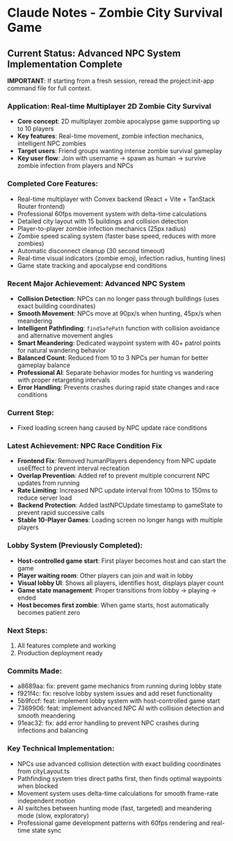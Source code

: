 # Claude Notes - Zombie City Survival Game

## Current Status: Advanced NPC System Implementation Complete

**IMPORTANT**: If starting from a fresh session, reread the project:init-app command file for full context.

### Application: Real-time Multiplayer 2D Zombie City Survival
- **Core concept**: 2D multiplayer zombie apocalypse game supporting up to 10 players
- **Key features**: Real-time movement, zombie infection mechanics, intelligent NPC zombies
- **Target users**: Friend groups wanting intense zombie survival gameplay
- **Key user flow**: Join with username → spawn as human → survive zombie infection from players and NPCs

### Completed Core Features:
- Real-time multiplayer with Convex backend (React + Vite + TanStack Router frontend)
- Professional 60fps movement system with delta-time calculations
- Detailed city layout with 15 buildings and collision detection
- Player-to-player zombie infection mechanics (25px radius)
- Zombie speed scaling system (faster base speed, reduces with more zombies)
- Automatic disconnect cleanup (30 second timeout)
- Real-time visual indicators (zombie emoji, infection radius, hunting lines)
- Game state tracking and apocalypse end conditions

### Recent Major Achievement: Advanced NPC System
- **Collision Detection**: NPCs can no longer pass through buildings (uses exact building coordinates)
- **Smooth Movement**: NPCs move at 90px/s when hunting, 45px/s when meandering
- **Intelligent Pathfinding**: `findSafePath` function with collision avoidance and alternative movement angles
- **Smart Meandering**: Dedicated waypoint system with 40+ patrol points for natural wandering behavior
- **Balanced Count**: Reduced from 10 to 3 NPCs per human for better gameplay balance
- **Professional AI**: Separate behavior modes for hunting vs wandering with proper retargeting intervals
- **Error Handling**: Prevents crashes during rapid state changes and race conditions

### Current Step:
- Fixed loading screen hang caused by NPC update race conditions

### Latest Achievement: NPC Race Condition Fix
- **Frontend Fix**: Removed humanPlayers dependency from NPC update useEffect to prevent interval recreation
- **Overlap Prevention**: Added ref to prevent multiple concurrent NPC updates from running
- **Rate Limiting**: Increased NPC update interval from 100ms to 150ms to reduce server load
- **Backend Protection**: Added lastNPCUpdate timestamp to gameState to prevent rapid successive calls
- **Stable 10-Player Games**: Loading screen no longer hangs with multiple players

### Lobby System (Previously Completed):
- **Host-controlled game start**: First player becomes host and can start the game
- **Player waiting room**: Other players can join and wait in lobby
- **Visual lobby UI**: Shows all players, identifies host, displays player count
- **Game state management**: Proper transitions from lobby → playing → ended
- **Host becomes first zombie**: When game starts, host automatically becomes patient zero

### Next Steps:
1. All features complete and working
2. Production deployment ready

### Commits Made:
- a8689aa: fix: prevent game mechanics from running during lobby state
- f921f4c: fix: resolve lobby system issues and add reset functionality
- 5b9fccf: feat: implement lobby system with host-controlled game start
- 7369906: feat: implement advanced NPC AI with collision detection and smooth meandering
- 91eac32: fix: add error handling to prevent NPC crashes during infections and balancing

### Key Technical Implementation:
- NPCs use advanced collision detection with exact building coordinates from cityLayout.ts
- Pathfinding system tries direct paths first, then finds optimal waypoints when blocked
- Movement system uses delta-time calculations for smooth frame-rate independent motion
- AI switches between hunting mode (fast, targeted) and meandering mode (slow, exploratory)
- Professional game development patterns with 60fps rendering and real-time state sync